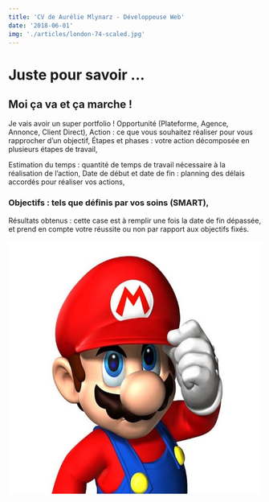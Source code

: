 ```yaml
---
title: 'CV de Aurélie Mlynarz - Développeuse Web'
date: '2018-06-01'
img: './articles/london-74-scaled.jpg'
---
```

# Juste pour savoir ...

## Moi ça va et ça marche !
Je vais avoir un super portfolio !
Opportunité (Plateforme, Agence, Annonce, Client Direct),
Action : ce que vous souhaitez réaliser pour vous rapprocher d’un objectif,
Étapes et phases : votre action décomposée en plusieurs étapes de travail,

Estimation du temps : quantité de temps de travail nécessaire à la réalisation de l’action,
Date de début et date de fin : planning des délais accordés pour réaliser vos actions,

### Objectifs : tels que définis par vos soins (SMART),
Résultats obtenus : cette case est à remplir une fois la date de fin dépassée, et prend en compte votre réussite ou non par rapport aux objectifs fixés.

![Mario](./Super-Mario.jpg)